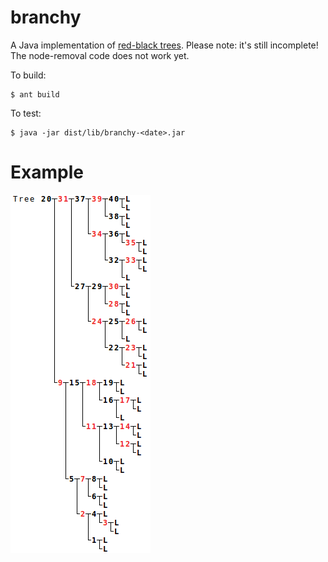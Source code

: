 # branchy

A Java implementation of [red-black trees](https://en.wikipedia.org/wiki/Red%E2%80%93black_tree).
Please note: it's still incomplete! The node-removal code does not work yet.

To build:

    $ ant build

To test:

    $ java -jar dist/lib/branchy-<date>.jar

# Example

![example red-black tree](img/example.png)